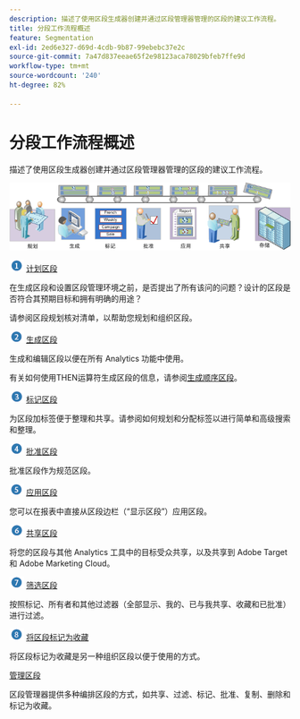 ```yaml
---
description: 描述了使用区段生成器创建并通过区段管理器管理的区段的建议工作流程。
title: 分段工作流程概述
feature: Segmentation
exl-id: 2ed6e327-d69d-4cdb-9b87-99ebebc37e2c
source-git-commit: 7a47d837eeae65f2e98123aca78029bfeb7ffe9d
workflow-type: tm+mt
source-wordcount: '240'
ht-degree: 82%

---
```


# 分段工作流程概述

描述了使用区段生成器创建并通过区段管理器管理的区段的建议工作流程。

![](assets/seg_workflow.png)


![](assets/step1_icon.png) [计划区段](/help/components/segmentation/segmentation-workflow/seg-plan.md)

在生成区段和设置区段管理环境之前，是否提出了所有该问的问题？设计的区段是否符合其预期目标和拥有明确的用途？

请参阅区段规划核对清单，以帮助您规划和组织区段。

![](assets/step2_icon.png) [生成区段](/help/components/segmentation/segmentation-workflow/seg-build.md)

生成和编辑区段以便在所有 Analytics 功能中使用。

有关如何使用THEN运算符生成区段的信息，请参阅[生成顺序区段](/help/components/segmentation/segmentation-workflow/seg-sequential-build.md)。

![](assets/step3_icon.png) [标记区段](/help/components/segmentation/segmentation-workflow/seg-tag.md)

为区段加标签便于整理和共享。请参阅如何规划和分配标签以进行简单和高级搜索和整理。

![](assets/step4_icon.png) [批准区段](/help/components/segmentation/segmentation-workflow/seg-approve.md)

批准区段作为规范区段。

![](assets/step5_icon.png) [应用区段](/help/components/segmentation/segmentation-workflow/t-seg-apply.md)

您可以在报表中直接从区段边栏（“显示区段”）应用区段。

![](assets/step6_icon.png) [共享区段](/help/components/segmentation/segmentation-workflow/t-seg-share.md)

将您的区段与其他 Analytics 工具中的目标受众共享，以及共享到 Adobe Target 和 Adobe Marketing Cloud。

![](assets/step7_icon.png) [筛选区段](/help/components/segmentation/segmentation-workflow/t-seg-filter.md)

按照标记、所有者和其他过滤器（全部显示、我的、已与我共享、收藏和已批准）进行过滤。

![](assets/step8_icon.png) [将区段标记为收藏](/help/components/segmentation/segmentation-workflow/t-seg-favorite.md)

将区段标记为收藏是另一种组织区段以便于使用的方式。

[管理区段](/help/components/segmentation/segmentation-workflow/seg-manage.md)

区段管理器提供多种编排区段的方式，如共享、过滤、标记、批准、复制、删除和标记为收藏。
